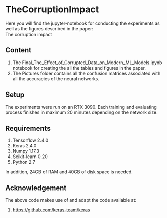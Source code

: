 # TheCorruptionImpact

Here you will find the jupyter-notebook for conducting the experiments as well as the figures described in the paper:   
The corruption impact

## Content

1. The Final_The_Effect_of_Corrupted_Data_on_Modern_ML_Models.ipynb notebook for creating the all the tables and figures in the paper.
2. The Pictures folder contains all the confusion matrices associated with all the accuracies of the neural networks. 

## Setup

The experiments were run on an RTX 3090.
Each training and evaluating process finishes in maximum 20 minutes depending on the network size. 

## Requirements

1. Tensorflow 2.4.0 
2. Keras 2.4.0
3. Numpy 1.17.3
4. Scikit-learn 0.20
5. Python 2.7

In addition, 24GB of RAM and 40GB of disk space is needed.

## Acknowledgement

The above code makes use of and adapt the code available at:
1. https://github.com/keras-team/keras
